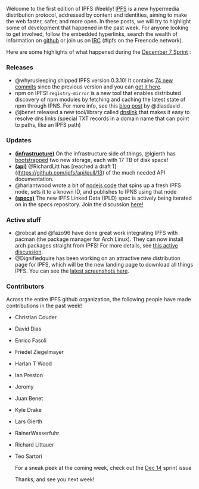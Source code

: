 Welcome to the first edition of IPFS Weekly!  [IPFS](https://ipfs.io/) is a new hypermedia distribution protocol, addressed by content and identities, aiming to make the web faster, safer, and more open.  In these posts, we will try to highlight some of development that happened in the past week.  For anyone looking to get involved, follow the embedded hyperlinks, search the wealth of information on [github](https://github.com/ipfs) or join us on [IRC](http://webchat.freenode.net/?channels=ipfs) (#ipfs on the Freenode network).

Here are some highlights of what happened during the [December 7 Sprint](https://github.com/ipfs/pm/issues/67) :

### Releases
* @whyrusleeping  shipped IPFS version 0.3.10!  It contains [74 new commits](https://github.com/ipfs/go-ipfs/compare/v0.3.9...v0.3.10) since the previous version and you can [get it here](https://ipfs.io/docs/install/).
* npm on IPFS!  `registry-mirror` is a new tool that enables distributed discovery of npm modules by fetching and caching the latest state of npm through IPNS.  For more info, see this [blog post](http://blog.daviddias.me/2015/12/08/stellar-module-management) by @diasdavid .
* @jbenet released a new tool/library called [dnslink](https://github.com/jbenet/go-dnslink) that makes it easy to resolve dns links (special TXT records in a domain name that can point to paths, like an IPFS path)

### Updates
* [**(infrastructure)**](https://github.com/ipfs/infrastructure) On the infrastructure side of things, @lgierth has [bootstrapped](https://github.com/ipfs/infrastructure/pull/135) two new storage, each with 17 TB of disk space!  
* [**(api)**](https://github.com/ipfs/api) @RichardLitt has [reached a draft 1]((https://github.com/ipfs/api/pull/13) of the much needed API documentation.
* @harlantwood wrote a bit of [nodejs code](https://github.com/ipfs/project-repos/pull/11) that spins up a fresh IPFS node, sets it to a known ID, and publishes to IPNS using that node 
* [**(specs)**](https://github.com/ipfs/specs) The new IPFS Linked Data (IPLD) spec is actively being iterated on in the specs repository.  Join the discussion [here!](https://github.com/ipfs/specs/pull/37)

### Active stuff
* @robcat and @fazo96 have done great work integrating IPFS with pacman (the package manager for Arch Linux).  They can now install arch packages straight from IPFS!  For more details, see [this active discussion](https://github.com/ipfs/notes/issues/84).
* @Dignifiedquire has been working on an attractive new distribution page for IPFS, which will be the new landing page to download all things IPFS.  You can see the [latest screenshots here](https://github.com/ipfs/distributions/issues/11).

### Contributors

Across the entire IPFS github organization, the following people have made contributions in the past week!

* Christian Couder
* David Dias
* Enrico Fasoli
* Friedel Ziegelmayer
* Harlan T Wood
* Ian Preston
* Jeromy
* Juan Benet
* Kyle Drake
* Lars Gierth
* RainerWasserfuhr
* Richard Littauer
* Teo Sartori


    For a sneak peek at the coming week, check out the [Dec 14](https://github.com/ipfs/pm/issues/74) sprint issue

    Thanks, and see you next week!

